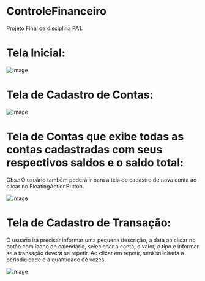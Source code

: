 # ControleFinanceiro
Projeto Final da disciplina PA1.

# Tela Inicial:

![image](https://user-images.githubusercontent.com/10073349/69904469-80c20b00-1385-11ea-8192-75fc59f2e935.png)

# Tela de Cadastro de Contas:
![image](https://user-images.githubusercontent.com/10073349/69904694-3726ef80-1388-11ea-84bf-afde9f11945c.png)

# Tela de Contas que exibe todas as contas cadastradas com seus respectivos saldos e o saldo total:
Obs.: O usuário também poderá ir para a tela de cadastro de nova conta ao clicar no FloatingActionButton.

![image](https://user-images.githubusercontent.com/10073349/69904686-165e9a00-1388-11ea-8d5d-b27735291152.png)

# Tela de Cadastro de Transação:
O usuário irá precisar informar uma pequena descrição, a data ao clicar no botão com ícone de calendário, selecionar a conta, o valor, o tipo e informar se a transação deverá se repetir. Ao clicar em repetir, será solicitada a periodicidade e a quantidade de vezes.

![image](https://user-images.githubusercontent.com/10073349/69904775-6722c280-1389-11ea-818a-3070c8a047a7.png)
